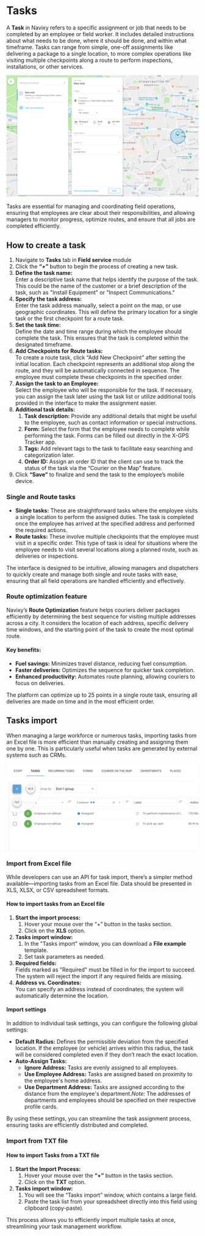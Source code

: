 # Tasks

A **Task** in Navixy refers to a specific assignment or job that needs to be completed by an employee or field worker. It includes detailed instructions about what needs to be done, where it should be done, and within what timeframe. Tasks can range from simple, one-off assignments like delivering a package to a single location, to more complex operations like visiting multiple checkpoints along a route to perform inspections, installations, or other services.

![](../../user-guide/field-service/attachments/image-20240815-215838.png)

Tasks are essential for managing and coordinating field operations, ensuring that employees are clear about their responsibilities, and allowing managers to monitor progress, optimize routes, and ensure that all jobs are completed efficiently.

## How to create a task

1. Navigate to **Tasks** tab in **Field service** module
2. Click the **“+”** button to begin the process of creating a new task.
3. **Define the task name:**\
   Enter a descriptive task name that helps identify the purpose of the task. This could be the name of the customer or a brief description of the task, such as "Install Equipment" or "Inspect Communications."
4. **Specify the task address:**\
   Enter the task address manually, select a point on the map, or use geographic coordinates. This will define the primary location for a single task or the first checkpoint for a route task.
5. **Set the task time:**\
   Define the date and time range during which the employee should complete the task. This ensures that the task is completed within the designated timeframe.
6. **Add Checkpoints for Route tasks:**\
   To create a route task, click “Add New Checkpoint” after setting the initial location. Each checkpoint represents an additional stop along the route, and they will be automatically connected in sequence. The employee must complete these checkpoints in the specified order.
7. **Assign the task to an Employee:**\
   Select the employee who will be responsible for the task. If necessary, you can assign the task later using the task list or utilize additional tools provided in the interface to make the assignment easier.
8. **Additional task details:**
   1. **Task description:** Provide any additional details that might be useful to the employee, such as contact information or special instructions.
   2. **Form:** Select the form that the employee needs to complete while performing the task. Forms can be filled out directly in the X-GPS Tracker app.
   3. **Tags:** Add relevant tags to the task to facilitate easy searching and categorization later.
   4. **Order ID:** Assign an order ID that the client can use to track the status of the task via the “Courier on the Map” feature.
9. Click **“Save”** to finalize and send the task to the employee’s mobile device.

### Single and Route tasks

* **Single tasks:** These are straightforward tasks where the employee visits a single location to perform the assigned duties. The task is completed once the employee has arrived at the specified address and performed the required actions.
* **Route tasks:** These involve multiple checkpoints that the employee must visit in a specific order. This type of task is ideal for situations where the employee needs to visit several locations along a planned route, such as deliveries or inspections.

The interface is designed to be intuitive, allowing managers and dispatchers to quickly create and manage both single and route tasks with ease, ensuring that all field operations are handled efficiently and effectively.

### Route optimization feature

Navixy’s **Route Optimization** feature helps couriers deliver packages efficiently by determining the best sequence for visiting multiple addresses across a city. It considers the location of each address, specific delivery time windows, and the starting point of the task to create the most optimal route.

#### Key benefits:

* **Fuel savings:** Minimizes travel distance, reducing fuel consumption.
* **Faster deliveries:** Optimizes the sequence for quicker task completion.
* **Enhanced productivity:** Automates route planning, allowing couriers to focus on deliveries.

The platform can optimize up to 25 points in a single route task, ensuring all deliveries are made on time and in the most efficient order.

## Tasks import

When managing a large workforce or numerous tasks, importing tasks from an Excel file is more efficient than manually creating and assigning them one by one. This is particularly useful when tasks are generated by external systems such as CRMs.

![](../../user-guide/field-service/attachments/image-20240815-220011.png)

### Import from Excel file

While developers can use an API for task import, there’s a simpler method available—importing tasks from an Excel file. Data should be presented in XLS, XLSX, or CSV spreadsheet formats.

#### How to import tasks from an Excel file

1. **Start the import process:**
   1. Hover your mouse over the “+” button in the tasks section.
   2. Click on the **XLS** option.
2. **Tasks import window:**
   1. In the "Tasks import" window, you can download a **File example** template.
   2. Set task parameters as needed.
3. **Required fields:**\
   Fields marked as "Required" must be filled in for the import to succeed. The system will reject the import if any required fields are missing.
4. **Address vs. Coordinates:**\
   You can specify an address instead of coordinates; the system will automatically determine the location.

#### Import settings

In addition to individual task settings, you can configure the following global settings:

* **Default Radius:** Defines the permissible deviation from the specified location. If the employee (or vehicle) arrives within this radius, the task will be considered completed even if they don’t reach the exact location.
* **Auto-Assign Tasks:**
  * **Ignore Address:** Tasks are evenly assigned to all employees.
  * **Use Employee Address:** Tasks are assigned based on proximity to the employee's home address.
  * **Use Department Address:** Tasks are assigned according to the distance from the employee's department._Note:_ The addresses of departments and employees should be specified on their respective profile cards.

By using these settings, you can streamline the task assignment process, ensuring tasks are efficiently distributed and completed.

### Import from TXT file

#### How to import Tasks from a TXT file

1. **Start the Import Process:**
   1. Hover your mouse over the **“+”** button in the tasks section.
   2. Click on the **TXT** option.
2. **Tasks import window:**
   1. You will see the “Tasks import” window, which contains a large field.
   2. Paste the task list from your spreadsheet directly into this field using clipboard (copy-paste).

This process allows you to efficiently import multiple tasks at once, streamlining your task management workflow.
